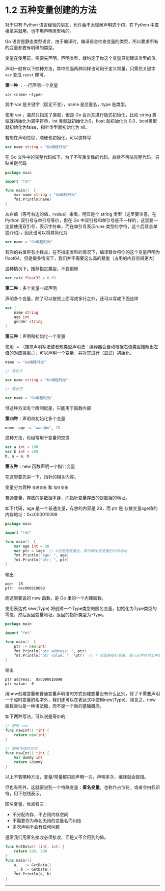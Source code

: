 # 1.2 五种变量创建的方法

对于只有 Python 语言经验的朋友，也许会不太理解声明这个词，在 Python 中直接拿来就用，也不用声明类型啥的。

Go 语言是静态类型语言，由于编译时，编译器会检查变量的类型，所以要求所有的变量都要有明确的类型。

变量在使用前，需要先声明。声明类型，就约定了你这个变量只能赋该类型的值。

声明一般有以下四种方法，其中前面两种同样也可用于定义常量，只需把关键字 `var` 变成 `const` 即可。

**第一种** ：一行声明一个变量

```
var <name> <type>
```

其中 var 是关键字（固定不变），name 是变量名，type 是类型。

使用 var ，虽然只指定了类型，但是 Go 会对其进行隐式初始化，比如 string 类型就初始化为空字符串，int 类型就初始化为0，float 就初始化为 0.0，bool类型就初始化为false，指针类型就初始化为 nil。

若想在声明过程，顺便也初始化，可以这样写

```go
var name string = "Go编程时光"
```

在 Go 文件中的完整代码如下，为了不写重复性的代码，后续不再貼完整代码，只貼关键代码

```go
package main

import "fmt"

func main()  {
	var name string = "Go编程时光"
	fmt.Println(name)
}
```

从右值（等号右边的值，rvalue）来看，明显是个 string 类型（这里要注意，在 Python 双引号与单引号等价，但在 Go 中双引号和单引号是不一样的，这里要一定要使用双引号，表示字符串，而在单引号表示rune 类型的字符，这个后续会单独介绍），因此也可以将其简化为

```go
var name = "Go编程时光"
```

若你的右值带有小数点，在不指定类型的情况下，编译器会将你的这个变量声明为 float64，但是很多情况下，我们并不需要这么高的精度（占用的内存空间更大）

这种情况下，推荐指定类型，不要偷懒

```go
var rate float32 = 0.89
```

**第二种**：多个变量一起声明

声明多个变量，除了可以按照上面写成多行之外，还可以写成下面这样

```go
var (
	name string
	age int
	gender string
)
```

**第三种**：声明和初始化一个变量

使用 `:=` （推导声明写法或者短类型声明法：编译器会自动根据右值类型推断出左值的对应类型。），可以声明一个变量，并对其进行（显式）初始化。

```go
name := "Go编程时光"

// 等价于

var name string = "Go编程时光"

// 等价于

var name = "Go编程时光"
```

但这种方法有个限制就是，只能用于函数内部

**第四种**：声明和初始化多个变量

```go
name, age := "wangbm", 28
```

这种方法，也经常用于变量的交换

```go
var a int = 100
var b int = 200
b, a = a, b
```

**第五种**：new 函数声明一个指针变量

在这里要先讲一下，指针的相关内容。

变量分为两种 `普通变量` 和 `指针变量`

普通变量，存放的是数据本身，而指针变量存放的是数据的地址。

如下代码，age 是一个普通变量，存放的内容是 28，而 ptr 是 存放变量age值的内存地址：0xc000010098

```go
package main

import "fmt"

func main()  {
	var age int = 28
	var ptr = &age  // &后面接变量名，表示取出该变量的内存地址
	fmt.Println("age: ", age)
	fmt.Println("ptr: ", ptr)
}
```

输出

```
age:  28
ptr:  0xc000010098
```

而这里要说的 new 函数，是 Go 里的一个内建函数。

使用表达式 new(Type) 将创建一个Type类型的匿名变量，初始化为Type类型的零值，然后返回变量地址，返回的指针类型为`*Type`。

```go
package main

import "fmt"

func main()  {
	ptr := new(int)
	fmt.Println("ptr address: ", ptr)
	fmt.Println("ptr value: ", *ptr)  // * 后面接指针变量，表示从内存地址中取出值
}

```

输出

```
ptr address:  0xc000010098
ptr value:  0
```

用new创建变量和普通变量声明语句方式创建变量没有什么区别，除了不需要声明一个临时变量的名字外，我们还可以在表达式中使用new(Type)。换言之，new函数类似是一种语法糖，而不是一个新的基础概念。

如下两种写法，可以说是等价的

```go
// 使用 new
func newInt() *int {
    return new(int)
}

// 使用传统的方式
func newInt() *int {
    var dummy int
    return &dummy
}
```



以上不管哪种方法，变量/常量都只能声明一次，声明多次，编译就会报错。

但也有例外，这就要说到一个特殊变量：**匿名变量**，也称作占位符，或者空白标识符，用下划线表示。

匿名变量，优点有三：

- 不分配内存，不占用内存空间
- 不需要你为命名无用的变量名而纠结
- 多次声明不会有任何问题

通常我们用匿名接收必须接收，但是又不会用到的值。

```go
func GetData() (int, int) {
    return 100, 200
}
func main(){
    a, _ := GetData()
    _, b := GetData()
    fmt.Println(a, b)
}
```





---

